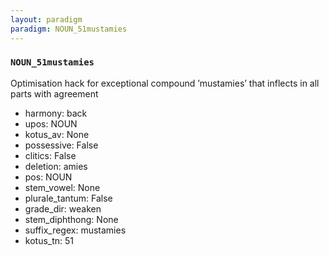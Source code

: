 ```yaml
---
layout: paradigm
paradigm: NOUN_51mustamies
---
```

### ` NOUN_51mustamies `

Optimisation hack for exceptional compound ’mustamies’ that inflects in all parts with agreement
* harmony: back
* upos: NOUN
* kotus_av: None
* possessive: False
* clitics: False
* deletion: amies
* pos: NOUN
* stem_vowel: None
* plurale_tantum: False
* grade_dir: weaken
* stem_diphthong: None
* suffix_regex: mustamies
* kotus_tn: 51
